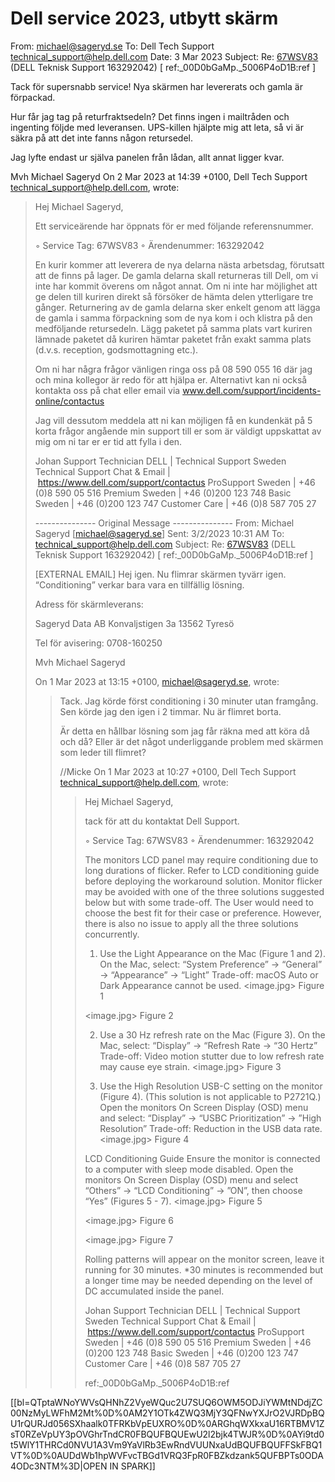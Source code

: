 # Dell service 2023, utbytt skärm

From: michael@sageryd.se
To: Dell Tech Support <technical_support@help.dell.com>
Date: 3 Mar 2023
Subject: Re: <a href="/02i2R00000LYekP" target="_parent">67WSV83</a> (DELL Teknisk Support 163292042)    [ ref:_00D0bGaMp._5006P4oD1B:ref ]

Tack för supersnabb service!
Nya skärmen har levererats och gamla är förpackad.

Hur får jag tag på returfraktsedeln? Det finns ingen i mailtråden och ingenting följde med leveransen. UPS-killen hjälpte mig att leta, så vi är säkra på att det inte fanns någon retursedel.

Jag lyfte endast ur själva panelen från lådan, allt annat ligger kvar.

Mvh
Michael Sageryd
On 2 Mar 2023 at 14:39 +0100, Dell Tech Support <technical_support@help.dell.com>, wrote:
> Hej Michael Sageryd,
>
> Ett serviceärende har öppnats för er med följande referensnummer.
>
> ◦ Service Tag: 67WSV83
> ◦ Ärendenummer: 163292042
>
> En kurir kommer att leverera de nya delarna nästa arbetsdag, förutsatt att de finns på lager. De gamla delarna skall returneras till Dell, om vi inte har kommit överens om något annat.
> Om ni inte har möjlighet att ge delen till kuriren direkt så försöker de hämta delen ytterligare tre gånger.
> Returnering av de gamla delarna sker enkelt genom att lägga de gamla i samma förpackning som de nya kom i och klistra på den medföljande retursedeln. Lägg paketet på samma plats vart kuriren lämnade paketet då kuriren hämtar paketet från exakt samma plats (d.v.s. reception, godsmottagning etc.).
>
> Om ni har några frågor vänligen ringa oss på 08 590 055 16 där jag och mina kollegor är redo för att hjälpa er. Alternativt kan ni också kontakta oss på chat eller email via www.dell.com/support/incidents-online/contactus
>
> Jag vill dessutom meddela att ni kan möjligen få en kundenkät på 5 korta frågor angående min support till er som är väldigt uppskattat av mig om ni tar er er tid att fylla i den.
>
> Johan
> Support Technician
> DELL | Technical Support Sweden
> Technical Support Chat & Email | https://www.dell.com/support/contactus
> ProSupport Sweden | +46 (0)8 590 05 516
> Premium Sweden | +46 (0)200 123 748
> Basic Sweden | +46 (0)200 123 747
> Customer Care | +46 (0)8 587 705 27
>
>
> --------------- Original Message ---------------
> From: Michael Sageryd [michael@sageryd.se]
> Sent: 3/2/2023 10:31 AM
> To: technical_support@help.dell.com
> Subject: Re: <a href="/02i2R00000LYekP" target="_parent">67WSV83</a> (DELL Teknisk Support 163292042) [ ref:_00D0bGaMp._5006P4oD1B:ref ]
>
> [EXTERNAL EMAIL]
> Hej igen.
> Nu flimrar skärmen tyvärr igen. “Conditioning” verkar bara vara en tillfällig lösning.
>
>
> Adress för skärmleverans:
>
> Sageryd Data AB
> Konvaljstigen 3a
> 13562 Tyresö
>
> Tel för avisering: 0708-160250
>
>
> Mvh
> Michael Sageryd
>
> On 1 Mar 2023 at 13:15 +0100, michael@sageryd.se, wrote:
> > Tack.
> > Jag körde först conditioning i 30 minuter utan framgång.
> > Sen körde jag den igen i 2 timmar. Nu är flimret borta.
> >
> > Är detta en hållbar lösning som jag får räkna med att köra då och då? Eller är det något underliggande problem med skärmen som leder till flimret?
> >
> > //Micke
> > On 1 Mar 2023 at 10:27 +0100, Dell Tech Support <technical_support@help.dell.com>, wrote:
> > > Hej Michael Sageryd,
> > >
> > > tack för att du kontaktat Dell Support.
> > >
> > > ◦ Service Tag: 67WSV83
> > > ◦ Ärendenummer: 163292042
> > >
> > > The monitors LCD panel may require conditioning due to long durations of flicker. Refer to LCD conditioning guide before deploying the workaround solution.
> > > Monitor flicker may be avoided with one of the three solutions suggested below but with some trade-off. The User would need to choose the best fit for their case or preference. However, there is also no issue to apply all the three solutions concurrently.
> > >
> > > 1. Use the Light Appearance on the Mac (Figure 1 and 2).
> > > On the Mac, select: “System Preference” → “General” → “Appearance” → “Light”
> > > Trade-off: macOS Auto or Dark Appearance cannot be used.
> > > <image.jpg>
> > > Figure 1
> > >
> > > <image.jpg>
> > > Figure 2
> > >
> > > 2. Use a 30 Hz refresh rate on the Mac (Figure 3).
> > > On the Mac, select: “Display” → “Refresh Rate → “30 Hertz”
> > > Trade-off: Video motion stutter due to low refresh rate may cause eye strain.
> > > <image.jpg>
> > > Figure 3
> > >
> > > 3. Use the High Resolution USB-C setting on the monitor (Figure 4). (This solution is not applicable to P2721Q.)
> > > Open the monitors On Screen Display (OSD) menu and select: “Display” → “USBC Prioritization” → ”High Resolution”
> > > Trade-off: Reduction in the USB data rate.
> > > <image.jpg>
> > > Figure 4
> > >
> > >
> > > LCD Conditioning Guide
> > > Ensure the monitor is connected to a computer with sleep mode disabled. Open the monitors On Screen Display (OSD) menu and select “Others” → “LCD Conditioning” → ”ON”, then choose “Yes” (Figures 5 - 7).
> > > <image.jpg>
> > > Figure 5
> > >
> > > <image.jpg>
> > > Figure 6
> > >
> > > <image.jpg>
> > > Figure 7
> > >
> > > Rolling patterns will appear on the monitor screen, leave it running for 30 minutes.
> > > *30 minutes is recommended but a longer time may be needed depending on the level of DC accumulated inside the panel.
> > >
> > >
> > > Johan
> > > Support Technician
> > > DELL | Technical Support Sweden
> > > Technical Support Chat & Email | https://www.dell.com/support/contactus
> > > ProSupport Sweden | +46 (0)8 590 05 516
> > > Premium Sweden | +46 (0)200 123 748
> > > Basic Sweden | +46 (0)200 123 747
> > > Customer Care | +46 (0)8 587 705 27
> > >
> > > ref:_00D0bGaMp._5006P4oD1B:ref
>
>

[[bl=QTptaWNoYWVsQHNhZ2VyeWQuc2U7SUQ6OWM5ODJiYWMtNDdjZC00NzMyLWFhM2Mt%0D%0AM2Y1OTk4ZWQ3MjY3QFNwYXJrO2VJRDpBQU1rQURJd056SXhaalk0TFRKbVpEUXRO%0D%0ARGhqWXkxaU16RTBMV1ZsT0RZeVpUY3pOVGhrTndCR0FBQUFBQUEwU2l2bjk4TWJR%0D%0AYi9td0t5WlY1THRCd0NVU1A3Vm9YaVlRb3EwRndVUUNxaUdBQUFBQUFFSkFBQ1VT%0D%0AUDdWb1hpWVFvcTBGd1VRQ3FpR0FBZkdzank5QUFBPTs0ODA4ODc3NTM%3D|OPEN IN SPARK]]